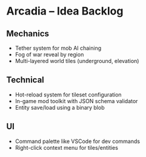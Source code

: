 # Arcadia – Idea Backlog

## Mechanics
- Tether system for mob AI chaining
- Fog of war reveal by region
- Multi-layered world tiles (underground, elevation)

## Technical
- Hot-reload system for tileset configuration
- In-game mod toolkit with JSON schema validator
- Entity save/load using a binary blob

## UI
- Command palette like VSCode for dev commands
- Right-click context menu for tiles/entities